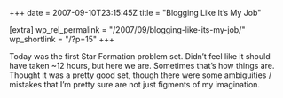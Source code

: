 +++
date = 2007-09-10T23:15:45Z
title = "Blogging Like It’s My Job"

[extra]
wp_rel_permalink = "/2007/09/blogging-like-its-my-job/"
wp_shortlink = "/?p=15"
+++

Today was the first Star Formation problem set. Didn’t feel like it should
have taken ~12 hours, but here we are. Sometimes that’s how things are.
Thought it was a pretty good set, though there were some ambiguities /
mistakes that I’m pretty sure are not just figments of my imagination.
